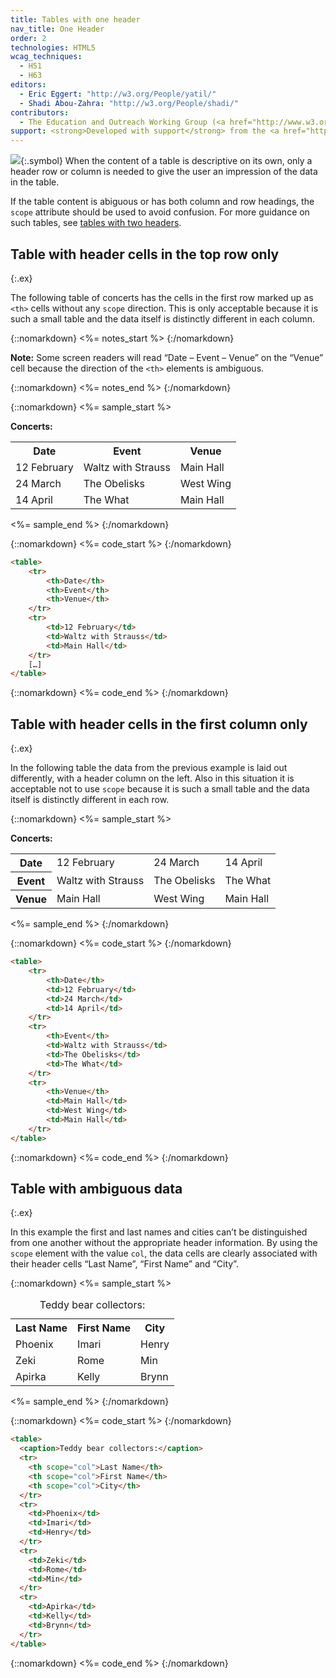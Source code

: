 ```yaml
---
title: Tables with one header
nav_title: One Header
order: 2
technologies: HTML5
wcag_techniques:
  - H51
  - H63
editors:
  - Eric Eggert: "http://w3.org/People/yatil/"
  - Shadi Abou-Zahra: "http://w3.org/People/shadi/"
contributors:
  - The Education and Outreach Working Group (<a href="http://www.w3.org/WAI/EO/">EOWG</a>)
support: <strong>Developed with support</strong> from the <a href="http://www.w3.org/WAI/ACT/">WAI-ACT</a> project, co-funded by the European Commission <abbr title="Information Society Technologies">IST</abbr> Programme.
---
```


![](img-simple.png){:.symbol} When the content of a table is descriptive on its own, only a header row or column is needed to give the user an impression of the data in the table.

If the table content is abiguous or has both column and row headings, the `scope` attribute should be used to avoid confusion. For more guidance on such tables, see [tables with two headers](two-headers.html).

## Table with header cells in the top row only
{:.ex}

The following table of concerts has the cells in the first row marked up as `<th>` cells without any `scope` direction. This is only acceptable because it is such a small table and the data itself is distinctly different in each column.

{::nomarkdown}
<%= notes_start %>
{:/nomarkdown}

**Note:** Some screen readers will read “Date – Event – Venue” on the “Venue” cell  because the direction of the `<th>` elements is ambiguous.

{::nomarkdown}
<%= notes_end %>
{:/nomarkdown}

{::nomarkdown}
<%= sample_start %>

<p><strong>Concerts:</strong></p>
<table>
	<tr>
		<th>Date</th>
		<th>Event</th>
		<th>Venue</th>
	</tr>
	<tr>
		<td>12 February</td>
		<td>Waltz with Strauss</td>
		<td>Main Hall</td>
	</tr>
	<tr>
		<td>24 March</td>
		<td>The Obelisks</td>
		<td>West Wing</td>
	</tr>
	<tr>
		<td>14 April</td>
		<td>The What</td>
		<td>Main Hall</td>
	</tr>
</table>

<%= sample_end %>
{:/nomarkdown}

{::nomarkdown}
<%= code_start %>
{:/nomarkdown}

~~~ html
<table>
	<tr>
		<th>Date</th>
		<th>Event</th>
		<th>Venue</th>
	</tr>
	<tr>
		<td>12 February</td>
		<td>Waltz with Strauss</td>
		<td>Main Hall</td>
	</tr>
	[…]
</table>
~~~

{::nomarkdown}
<%= code_end %>
{:/nomarkdown}

## Table with header cells in the first column only
{:.ex}

In the following table the data from the previous example is laid out differently, with a header column on the left. Also in this situation it is acceptable not to use `scope` because it is such a small table and the data itself is distinctly different in each row.

{::nomarkdown}
<%= sample_start %>

<p><strong>Concerts:</strong></p>
<table>
	<tr>
		<th>Date</th>
		<td>12 February</td>
		<td>24 March</td>
		<td>14 April</td>
	</tr>
	<tr>
		<th>Event</th>
		<td>Waltz with Strauss</td>
		<td>The Obelisks</td>
		<td>The What</td>
	</tr>
	<tr>
		<th>Venue</th>
		<td>Main Hall</td>
		<td>West Wing</td>
		<td>Main Hall</td>
	</tr>
</table>

<%= sample_end %>
{:/nomarkdown}

{::nomarkdown}
<%= code_start %>
{:/nomarkdown}

~~~ html
<table>
	<tr>
		<th>Date</th>
		<td>12 February</td>
		<td>24 March</td>
		<td>14 April</td>
	</tr>
	<tr>
		<th>Event</th>
		<td>Waltz with Strauss</td>
		<td>The Obelisks</td>
		<td>The What</td>
	</tr>
	<tr>
		<th>Venue</th>
		<td>Main Hall</td>
		<td>West Wing</td>
		<td>Main Hall</td>
	</tr>
</table>
~~~

{::nomarkdown}
<%= code_end %>
{:/nomarkdown}

## Table with ambiguous data
{:.ex}

In this example the first and last names and cities can’t be distinguished from one another without the appropriate header information. By using the `scope` element with the value `col`, the data cells are clearly associated with their header cells “Last Name”, “First Name” and “City”.

{::nomarkdown}
<%= sample_start %>
<table>
  <caption>Teddy bear collectors:</caption>
  <tr>
    <th scope="col">Last Name</th>
    <th scope="col">First Name</th>
    <th scope="col">City</th>
  </tr>
  <tr>
    <td>Phoenix</td>
    <td>Imari</td>
    <td>Henry</td>
  </tr>
  <tr>
    <td>Zeki</td>
    <td>Rome</td>
    <td>Min</td>
  </tr>
  <tr>
    <td>Apirka</td>
    <td>Kelly</td>
    <td>Brynn</td>
  </tr>
</table>

<%= sample_end %>
{:/nomarkdown}

{::nomarkdown}
<%= code_start %>
{:/nomarkdown}

~~~ html
<table>
  <caption>Teddy bear collectors:</caption>
  <tr>
    <th scope="col">Last Name</th>
    <th scope="col">First Name</th>
    <th scope="col">City</th>
  </tr>
  <tr>
    <td>Phoenix</td>
    <td>Imari</td>
    <td>Henry</td>
  </tr>
  <tr>
    <td>Zeki</td>
    <td>Rome</td>
    <td>Min</td>
  </tr>
  <tr>
    <td>Apirka</td>
    <td>Kelly</td>
    <td>Brynn</td>
  </tr>
</table>
~~~

{::nomarkdown}
<%= code_end %>
{:/nomarkdown}